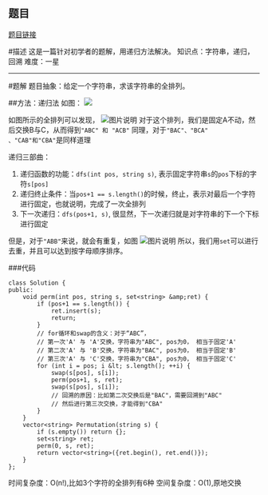 ## 题目
[题目链接](https://www.nowcoder.com/practice/fe6b651b66ae47d7acce78ffdd9a96c7?tpId=196&tqId=23291&sourceUrl=/exam/oj&channenl=wgithub&fromPut=wgithub)

#描述
这是一篇针对初学者的题解，用递归方法解决。
知识点：字符串，递归，回溯
难度：一星

---

#题解
题目抽象：给定一个字符串，求该字符串的全排列。

##方法：递归法
如图：
![ ](https://uploadfiles.nowcoder.com/images/20200427/284295_1587983313815_36EC2C8836C9F164B867402474E0DC4E "图片标题") 

如图所示的全排列可以发现，
![图片说明](https://uploadfiles.nowcoder.com/images/20200427/284295_1587981853528_794AAA9C0D9CD663208845BB80FD3DE1 "图片标题") 
对于这个排列，我们是固定A不动，然后交换B与C，从而得到`"ABC" 和 "ACB"`
同理，对于`"BAC"、"BCA" 、"CAB"和"CBA"`是同样道理

递归三部曲：
1. 递归函数的功能：`dfs(int pos, string s)`, 表示固定字符串`s`的`pos`下标的字符`s[pos]`
2. 递归终止条件：当`pos+1 == s.length()`的时候，终止，表示对最后一个字符进行固定，也就说明，完成了一次全排列
3. 下一次递归：`dfs(pos+1, s)`, 很显然，下一次递归就是对字符串的下一个下标进行固定

但是，对于`"ABB"`来说，就会有重复，如图
![图片说明](https://uploadfiles.nowcoder.com/images/20200427/284295_1587983727406_5ED120496C00E17D34204F09EED9BA05 "图片标题") 
所以，我们用`set`可以进行去重，并且可以达到按字母顺序排序。

###代码 

```
class Solution {
public:
    void perm(int pos, string s, set<string> &amp;ret) {
        if (pos+1 == s.length()) {
            ret.insert(s);
            return;
        }
        // for循环和swap的含义：对于“ABC”，
        // 第一次'A' 与 'A'交换，字符串为"ABC", pos为0， 相当于固定'A'
        // 第二次'A' 与 'B'交换，字符串为"BAC", pos为0， 相当于固定'B'
        // 第三次'A' 与 'C'交换，字符串为"CBA", pos为0， 相当于固定'C'
        for (int i = pos; i &lt; s.length(); ++i) {
            swap(s[pos], s[i]);
            perm(pos+1, s, ret);
            swap(s[pos], s[i]);
            // 回溯的原因：比如第二次交换后是"BAC"，需要回溯到"ABC"
            // 然后进行第三次交换，才能得到"CBA"
        }
    }
    vector<string> Permutation(string s) { 
        if (s.empty()) return {};
        set<string> ret;
        perm(0, s, ret);
        return vector<string>({ret.begin(), ret.end()});
    }
};
```
时间复杂度：O(n!),比如3个字符的全排列有6种
空间复杂度：O(1),原地交换</string></string></string></string>